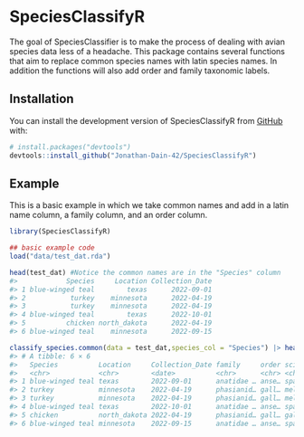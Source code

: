 
<!-- README.md is generated from README.Rmd. Please edit that file -->

# SpeciesClassifyR

<!-- badges: start -->
<!-- badges: end -->

The goal of SpeciesClassifier is to make the process of dealing with
avian species data less of a headache. This package contains several
functions that aim to replace common species names with latin species
names. In addition the functions will also add order and family
taxonomic labels.

## Installation

You can install the development version of SpeciesClassifyR from
[GitHub](https://github.com/) with:

``` r
# install.packages("devtools")
devtools::install_github("Jonathan-Dain-42/SpeciesClassifyR")
```

## Example

This is a basic example in which we take common names and add in a latin
name column, a family column, and an order column.

``` r
library(SpeciesClassifyR)

## basic example code
load("data/test_dat.rda")

head(test_dat) #Notice the common names are in the "Species" column
#>            Species     Location Collection_Date
#> 1 blue-winged teal        texas      2022-09-01
#> 2           turkey    minnesota      2022-04-19
#> 3           turkey    minnesota      2022-04-19
#> 4 blue-winged teal        texas      2022-10-01
#> 5          chicken north_dakota      2022-04-19
#> 6 blue-winged teal    minnesota      2022-09-15

classify_species.common(data = test_dat,species_col = "Species") |> head()
#> # A tibble: 6 × 6
#>   Species          Location     Collection_Date family     order scientific.name
#>   <chr>            <chr>        <date>          <chr>      <chr> <chr>          
#> 1 blue-winged teal texas        2022-09-01      anatidae … anse… spatula discors
#> 2 turkey           minnesota    2022-04-19      phasianid… gall… meleagris gall…
#> 3 turkey           minnesota    2022-04-19      phasianid… gall… meleagris gall…
#> 4 blue-winged teal texas        2022-10-01      anatidae … anse… spatula discors
#> 5 chicken          north_dakota 2022-04-19      phasianid… gall… gallus gallus  
#> 6 blue-winged teal minnesota    2022-09-15      anatidae … anse… spatula discors
```
